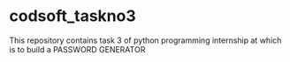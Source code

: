 # codsoft_taskno3
This repository contains task 3 of python programming internship at which is to build a PASSWORD GENERATOR
